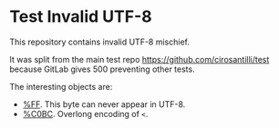 # Test Invalid UTF-8

This repository contains invalid UTF-8 mischief.

It was split from the main test repo <https://github.com/cirosantilli/test> because GitLab gives 500 preventing other tests.

The interesting objects are:

- [%FF](%FF). This byte can never appear in UTF-8.
- [%C0BC](%C0BC). Overlong encoding of `<`.
